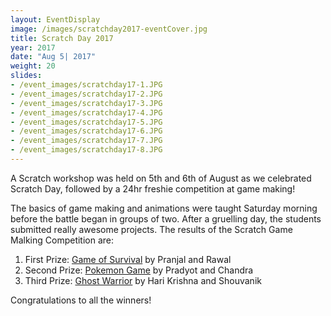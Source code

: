 ```yaml
---
layout: EventDisplay
image: /images/scratchday2017-eventCover.jpg
title: Scratch Day 2017
year: 2017
date: "Aug 5| 2017"
weight: 20
slides:
- /event_images/scratchday17-1.JPG
- /event_images/scratchday17-2.JPG
- /event_images/scratchday17-3.JPG
- /event_images/scratchday17-4.JPG
- /event_images/scratchday17-5.JPG
- /event_images/scratchday17-6.JPG
- /event_images/scratchday17-7.JPG
- /event_images/scratchday17-8.JPG
---
```


A Scratch workshop was held on 5th and 6th of August as we celebrated Scratch Day, followed by a 24hr freshie competition at game making! 

<!--break-->

The basics of game making and animations were taught Saturday morning before the battle began in groups of two. After a gruelling day, the students submitted really awesome projects. The results of the Scratch Game Malking Competition are:
<ol>
<li>First Prize: <a href="http://scratch.mit.edu/projects/12846040">Game of Survival</a> by Pranjal and Rawal</li>
<li>Second Prize: <a href="http://scratch.mit.edu/projects/12826936">Pokemon Game</a> by Pradyot and Chandra</li>
<li>Third Prize: <a href="http://scratch.mit.edu/projects/12846846">Ghost Warrior</a> by Hari Krishna and Shouvanik</li>
</ol>
Congratulations to all the winners!